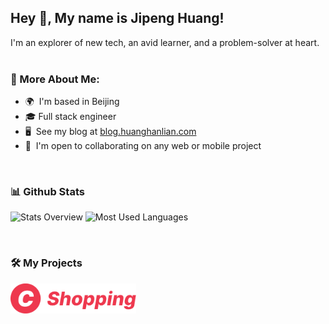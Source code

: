 ## Hey 👋, My name is Jipeng Huang!


I'm an explorer of new tech, an avid learner, and a problem-solver at heart.
<br/>
<br/>

  
### 🧐 More About Me:

* 🌍  I'm based in Beijing
* 🎓  Full stack engineer
* 🖥️  See my blog at [blog.huanghanlian.com](https://blog.huanghanlian.com/)
* 🤝  I'm open to collaborating on any web or mobile project

<br>



### 📊 Github Stats



![Stats Overview](https://github-readme-stats.vercel.app/api?username=huanghanzhilian&show_icons=true&hide_border=true&&count_private=true&include_all_commits=true)
![Most Used Languages](https://github-readme-stats.vercel.app/api/top-langs/?username=huanghanzhilian&exclude_repo=KNN-Image-Classification&show_icons=true&hide_border=true&layout=compact&langs_count=8)



<br>

### 🛠️ My Projects
<a href="https://github.com/huanghanzhilian/c-shopping" target="_blank"> <img alt="c-shopping" src="./projects/c-shopping.svg" height="48" align="left"> </a>
